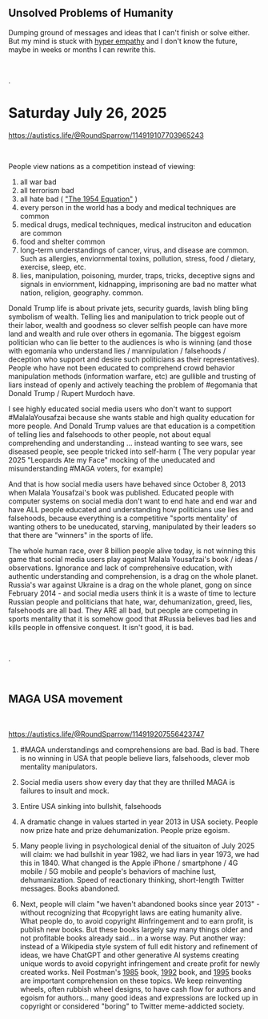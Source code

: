## Unsolved Problems of Humanity

Dumping ground of messages and ideas that I can't finish or solve either. But my mind is stuck with [hyper empathy](https://www.shu.ac.uk/news/all-articles/latest-news/autism-and-hyper-empathy-study) and I don't know the future, maybe in weeks or months I can rewrite this.

&nbsp;

.

# Saturday July 26, 2025

https://autistics.life/@RoundSparrow/114919107703965243

&nbsp;

People view nations as a competition instead of viewing:

1. all war bad
2. all terrorism bad
3. all hate bad ( ["The 1954 Equation"](../Quotes_Pile/Martin_Luther_King_Jr_quotes0.md) )
4. every person in the world has a body and medical techniques are common
5. medical drugs, medical techniques, medical instruciton and education are common
6. food and shelter common
7. long-term understandings of cancer, virus, and disease are common. Such as allergies, enviornmental toxins, pollution, stress, food / dietary, exercise, sleep, etc.
8. lies, manipulation, poisoning, murder, traps, tricks, deceptive signs and signals in enviornment, kidnapping, imprisoning are bad no matter what nation, religion, geography. common.

Donald Trump life is about private jets, security guards, lavish bling bling symbolism of wealth.  Telling lies and manipulation to trick people out of their labor, wealth and goodness so clever selfish people can have more land and wealth and rule over others in egomania. The biggest egoism politician who can lie better to the audiences is who is winning (and those with egomania who understand lies / mannipulation / falsehoods / deception who support and desire such politicians as their representatives). People who have not been educated to comprehend crowd behavior manipulation methods (information warfare, etc) are gullible and trusting of liars instead of openly and actively teaching the problem of #egomania that Donald Trump / Rupert Murdoch have.

I see highly educated social media users who don't want to support #MalalaYousafzai because she wants stable and high quality education for more people. And Donald Trump values are that education is a competition of telling lies and falsehoods to other people, not about equal comprehending and understanding ... instead wanting to see wars, see diseased people, see people tricked into self-harm ( The very popular year 2025 "Leopards Ate my Face" mocking of the uneducated and misunderstanding #MAGA voters, for example)

And that is how social media users have behaved since October 8, 2013 when Malala Yousafzai's book was published. Educated people with computer systems on social media don't want to end hate and end war and have ALL people educated and understanding how politicians use lies and falsehoods, because everything is a competitive "sports mentality' of wanting others to be uneducated, starving, manipulated by their leaders so that there are "winners" in the sports of life.

The whole human race, over 8 billion people alive today, is not winning this game that social media users play against Malala Yousafzai's book / ideas / observations. Ignorance and lack of comprehensive education, with authentic understanding and comprehension, is a drag on the whole planet. Russia's war against Ukraine is a drag on the whole planet, gong on since February 2014 - and social media users think it is a waste of time to lecture Russian people and politicians that hate, war, dehumanization, greed, lies, falsehoods are all bad. They ARE all bad, but people are competing in sports mentality that it is somehow good that #Russia believes bad lies and kills people in offensive conquest. It isn't good, it is bad.


&nbsp;

.

&nbsp;

## MAGA USA movement

&nbsp;

https://autistics.life/@RoundSparrow/114919207556423747

1. #MAGA understandings and comprehensions are bad. Bad is bad. There is no winning in USA that people believe liars, falsehoods, clever mob mentality manipulators.

2. Social media users show every day that they are thrilled MAGA is failures to insult and mock.

3. Entire USA sinking into bullshit, falsehoods

4. A dramatic change in values started in year 2013 in USA society. People now prize hate and prize dehumanization. People prize egoism.

5. Many people living in psychological denial of the situaiton of July 2025 will claim: we had bullshit in year 1982, we had liars in year 1973, we had this in 1840. What changed is the Apple iPhone / smartphone / 4G mobile / 5G mobile and people's behaviors of machine lust, dehumanization. Speed of reactionary thinking, short-length Twitter messages. Books abandoned.

6. Next, people will claim "we haven't abandoned books since year 2013" - without recognizing that #copyright laws are eating humanity alive. What people do, to avoid copyright #infringement and to earn profit, is publish new books. But these books largely say many things older and not profitable books already said... in a worse way. Put another way: instead of a Wikipedia style system of full edit history and refinement of ideas, we have ChatGPT and other generative AI systems creating unique words to avoid copyright infringement and create profit for newly created works.  Neil Postman's [1985](https://www.goodreads.com/work/quotes/2337731-amusing-ourselves-to-death-public-discourse-in-the-age-of-show-business) book, [1992](https://www.goodreads.com/work/quotes/1511641-technopoly-the-surrender-of-culture-to-technology) book, and [1995](https://www.goodreads.com/work/quotes/508006-the-end-of-education-redefining-the-value-of-school) books are important comprehension on these topics. We keep reinventing wheels, often rubbish wheel designs, to have cash flow for authors and egoism for authors... many good ideas and expressions are locked up in copyright or considered "boring" to Twitter meme-addicted society.

